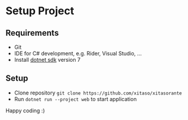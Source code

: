 # Setup Project

## Requirements

* Git
* IDE for C# development, e.g. Rider, Visual Studio, ...
* Install [dotnet sdk](https://dotnet.microsoft.com/en-us/download) version 7

## Setup

* Clone repository `git clone https://github.com/xitaso/xitasorante`
* Run `dotnet run --project web` to start application

Happy coding :)